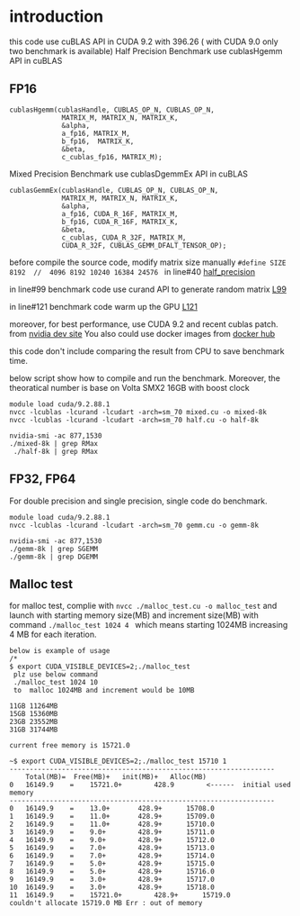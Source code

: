 # introduction 
this code use cuBLAS API in CUDA 9.2 with 396.26  ( with CUDA 9.0 only two benchmark is available) 
Half Precision Benchmark use cublasHgemm API in cuBLAS

## FP16
```
cublasHgemm(cublasHandle, CUBLAS_OP_N, CUBLAS_OP_N,
             MATRIX_M, MATRIX_N, MATRIX_K,
             &alpha,
             a_fp16, MATRIX_M,
             b_fp16,  MATRIX_K,
             &beta,
             c_cublas_fp16, MATRIX_M);
```

Mixed Precision Benchmark use cublasDgemmEx  API in cuBLAS

```
cublasGemmEx(cublasHandle, CUBLAS_OP_N, CUBLAS_OP_N,
             MATRIX_M, MATRIX_N, MATRIX_K,
             &alpha,
             a_fp16, CUDA_R_16F, MATRIX_M,
             b_fp16, CUDA_R_16F, MATRIX_K,
             &beta,
             c_cublas, CUDA_R_32F, MATRIX_M,
             CUDA_R_32F, CUBLAS_GEMM_DFALT_TENSOR_OP);
```

before compile the source code, modify  matrix size manually `#define SIZE 8192  //  4096 8192 10240 16384 24576 `  in line#40 [half_precision](https://github.com/yhgon/benchmark/blob/master/tensorcore/mixed.cu#L40)


in line#99  benchmark code use curand API to generate random matrix [L99](https://github.com/yhgon/benchmark/blob/master/tensorcore/mixed.cu#L99)

in line#121  benchmark code warm up the GPU [L121](https://github.com/yhgon/benchmark/blob/master/tensorcore/mixed.cu#L121)

moreover, for best performance, use CUDA 9.2 and recent cublas patch. from [nvidia dev site](http://developer.nvidia.com) You also could use docker images from [docker hub](https://hub.docker.com/r/nvidia/cuda/tags/) 

this code don't include comparing the result from CPU to save benchmark time.  


below script show how to compile and run the benchmark.  Moreover, the theoratical number is base on Volta SMX2 16GB with boost clock 

```
module load cuda/9.2.88.1
nvcc -lcublas -lcurand -lcudart -arch=sm_70 mixed.cu -o mixed-8k
nvcc -lcublas -lcurand -lcudart -arch=sm_70 half.cu -o half-8k
 
nvidia-smi -ac 877,1530
./mixed-8k | grep RMax
 ./half-8k | grep RMax
```

##  FP32, FP64
For double precision and single precision, single code do benchmark. 

```
module load cuda/9.2.88.1
nvcc -lcublas -lcurand -lcudart -arch=sm_70 gemm.cu -o gemm-8k

nvidia-smi -ac 877,1530
./gemm-8k | grep SGEMM
./gemm-8k | grep DGEMM
```

## Malloc test 
for malloc test, 
complie with `nvcc ./malloc_test.cu -o malloc_test` and launch with starting memory size(MB) and increment size(MB) with command `./malloc_test 1024 4 ` which means starting 1024MB increasing 4 MB for each iteration. 

```
below is example of usage 
/*
$ export CUDA_VISIBLE_DEVICES=2;./malloc_test 
 plz use below command 
 ./malloc_test 1024 10  
 to  malloc 1024MB and increment would be 10MB 

11GB 11264MB
15GB 15360MB 
23GB 23552MB
31GB 31744MB

current free memory is 15721.0

~$ export CUDA_VISIBLE_DEVICES=2;./malloc_test 15710 1
------------------------------------------------------------------
	Total(MB)=	Free(MB)+	init(MB)+	Alloc(MB)
0	16149.9    =	15721.0+    	428.9     	 <------  initial used memory 
------------------------------------------------------------------
0	16149.9    =	13.0+    	428.9+    	15708.0 
1	16149.9    =	11.0+    	428.9+    	15709.0 
2	16149.9    =	11.0+    	428.9+    	15710.0 
3	16149.9    =	9.0+    	428.9+    	15711.0 
4	16149.9    =	9.0+    	428.9+    	15712.0 
5	16149.9    =	7.0+    	428.9+    	15713.0 
6	16149.9    =	7.0+    	428.9+    	15714.0 
7	16149.9    =	5.0+    	428.9+    	15715.0 
8	16149.9    =	5.0+    	428.9+    	15716.0 
9	16149.9    =	3.0+    	428.9+    	15717.0 
10	16149.9    =	3.0+    	428.9+    	15718.0 
11	16149.9    =	15721.0+    	428.9+    	15719.0 
couldn't allocate 15719.0 MB Err : out of memory

```

